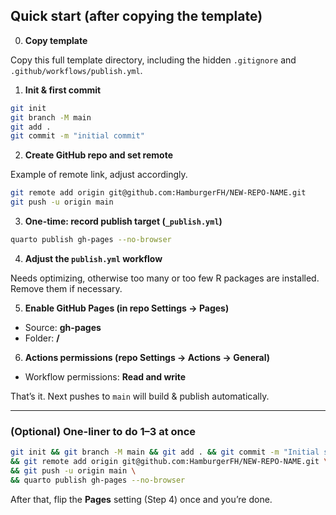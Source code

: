 ## Quick start (after copying the template)

0. **Copy template**

Copy this full template directory, including the hidden `.gitignore` and `.github/workflows/publish.yml`.

1. **Init & first commit**

```bash
git init
git branch -M main
git add .
git commit -m "initial commit"
```

2. **Create GitHub repo and set remote**

Example of remote link, adjust accordingly.

```bash
git remote add origin git@github.com:HamburgerFH/NEW-REPO-NAME.git
git push -u origin main
```

3. **One-time: record publish target (`_publish.yml`)**

```bash
quarto publish gh-pages --no-browser
```

4. **Adjust the `publish.yml` workflow**

Needs optimizing, otherwise too many or too few R packages are installed. Remove them if necessary.

5. **Enable GitHub Pages (in repo Settings -> Pages)**

* Source: **gh-pages**
* Folder: **/**

6. **Actions permissions (repo Settings -> Actions -> General)**

* Workflow permissions: **Read and write**

That’s it. Next pushes to `main` will build & publish automatically.

---

### (Optional) One-liner to do 1–3 at once

```bash
git init && git branch -M main && git add . && git commit -m "Initial site from template" \
&& git remote add origin git@github.com:HamburgerFH/NEW-REPO-NAME.git \
&& git push -u origin main \
&& quarto publish gh-pages --no-browser
```

After that, flip the **Pages** setting (Step 4) once and you’re done.
